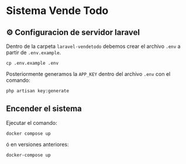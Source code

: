 # Sistema Vende Todo

## ⚙ Configuracion de servidor laravel

Dentro de la carpeta `laravel-vendetodo` debemos crear el archivo `.env` a partir de `.env.example`.

```
cp .env.example .env
```

Posteriormente generamos la `APP_KEY` dentro del archivo `.env` con el comando:
```
php artisan key:generate
```

## Encender el sistema

Ejecutar el comando:
```
docker compose up
```
ó en versiones anteriores:
```
docker-compose up
```